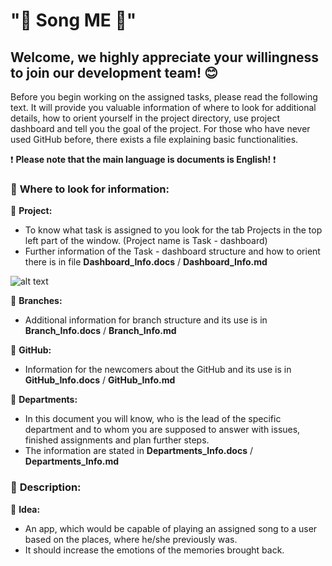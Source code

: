 # "🎵 Song ME 🎵"

## **Welcome, we highly appreciate your willingness to join our development team!** 😊

Before you begin working on the assigned tasks, please read the
following text. It will provide you valuable information of where to
look for additional details, how to orient yourself in the project
directory, use project dashboard and tell you the goal of the project.
For those who have never used GitHub before, there exists a file
explaining basic functionalities.

❗️ **Please note that the main language is documents is English!** ❗️

### 🔶 **Where to look for information:**

🔷 **Project:**
- To know what task is assigned to you look for the tab Projects in the top left part of the window. (Project name is Task - dashboard)
- Further information of the Task - dashboard structure and how to orient there is in file **Dashboard_Info.docs** / **Dashboard_Info.md**

![alt text](https://github.com/Erikki123/Temp_Song-me/blob/main/imges/project_screenshot.png)

🔷 **Branches:**
- Additional information for branch structure and its use is in **Branch_Info.docs** / **Branch_Info.md**

🔷 **GitHub:**
- Information for the newcomers about the GitHub and its use is in **GitHub_Info.docs** / **GitHub_Info.md**

🔷 **Departments:**
- In this document you will know, who is the lead of the specific department and to whom you are supposed to answer with issues, finished assignments and plan further steps.
- The information are stated in **Departments_Info.docs** / **Departments_Info.md**

### 🔶 **Description:**

🔷 **Idea:**
- An app, which would be capable of playing an assigned song to a user based on the places, where he/she previously was.
- It should increase the emotions of the memories brought back.
